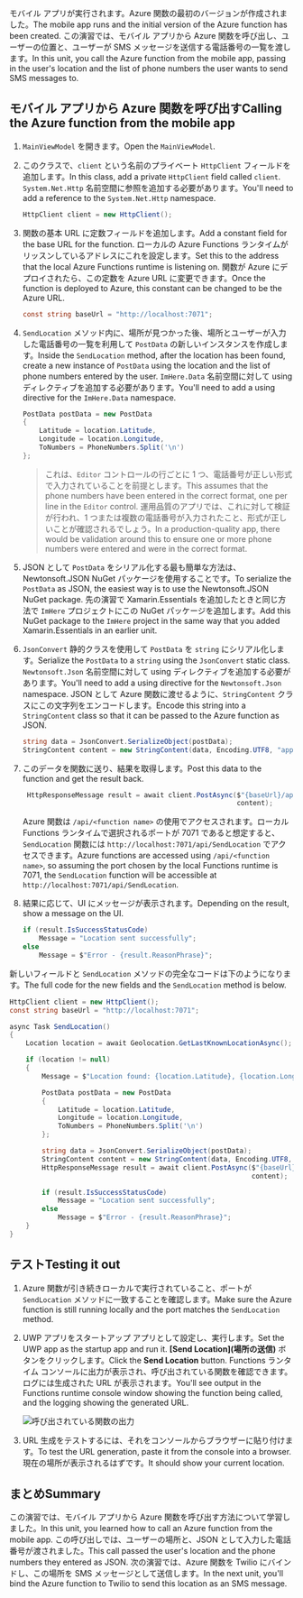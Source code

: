 <span data-ttu-id="47abf-101">モバイル アプリが実行されます。Azure 関数の最初のバージョンが作成されました。</span><span class="sxs-lookup"><span data-stu-id="47abf-101">The mobile app runs and the initial version of the Azure function has been created.</span></span> <span data-ttu-id="47abf-102">この演習では、モバイル アプリから Azure 関数を呼び出し、ユーザーの位置と、ユーザーが SMS メッセージを送信する電話番号の一覧を渡します。</span><span class="sxs-lookup"><span data-stu-id="47abf-102">In this unit, you call the Azure function from the mobile app, passing in the user's location and the list of phone numbers the user wants to send SMS messages to.</span></span>

## <a name="calling-the-azure-function-from-the-mobile-app"></a><span data-ttu-id="47abf-103">モバイル アプリから Azure 関数を呼び出す</span><span class="sxs-lookup"><span data-stu-id="47abf-103">Calling the Azure function from the mobile app</span></span>

1. <span data-ttu-id="47abf-104">`MainViewModel` を開きます。</span><span class="sxs-lookup"><span data-stu-id="47abf-104">Open the `MainViewModel`.</span></span>

1. <span data-ttu-id="47abf-105">このクラスで、`client` という名前のプライベート `HttpClient` フィールドを追加します。</span><span class="sxs-lookup"><span data-stu-id="47abf-105">In this class, add a private `HttpClient` field called `client`.</span></span> <span data-ttu-id="47abf-106">`System.Net.Http` 名前空間に参照を追加する必要があります。</span><span class="sxs-lookup"><span data-stu-id="47abf-106">You'll need to add a reference to the `System.Net.Http` namespace.</span></span>

    ```cs
    HttpClient client = new HttpClient();
    ```

1. <span data-ttu-id="47abf-107">関数の基本 URL に定数フィールドを追加します。</span><span class="sxs-lookup"><span data-stu-id="47abf-107">Add a constant field for the base URL for the function.</span></span> <span data-ttu-id="47abf-108">ローカルの Azure Functions ランタイムがリッスンしているアドレスにこれを設定します。</span><span class="sxs-lookup"><span data-stu-id="47abf-108">Set this to the address that the local Azure Functions runtime is listening on.</span></span> <span data-ttu-id="47abf-109">関数が Azure にデプロイされたら、この定数を Azure URL に変更できます。</span><span class="sxs-lookup"><span data-stu-id="47abf-109">Once the function is deployed to Azure, this constant can be changed to be the Azure URL.</span></span>

    ```cs
    const string baseUrl = "http://localhost:7071";
    ```

1. <span data-ttu-id="47abf-110">`SendLocation` メソッド内に、場所が見つかった後、場所とユーザーが入力した電話番号の一覧を利用して `PostData` の新しいインスタンスを作成します。</span><span class="sxs-lookup"><span data-stu-id="47abf-110">Inside the `SendLocation` method, after the location has been found, create a new instance of `PostData` using the location and the list of phone numbers entered by the user.</span></span> <span data-ttu-id="47abf-111">`ImHere.Data` 名前空間に対して using ディレクティブを追加する必要があります。</span><span class="sxs-lookup"><span data-stu-id="47abf-111">You'll need to add a using directive for the `ImHere.Data` namespace.</span></span>

    ```cs
    PostData postData = new PostData
    {
        Latitude = location.Latitude,
        Longitude = location.Longitude,
        ToNumbers = PhoneNumbers.Split('\n')
    };
    ```

    > <span data-ttu-id="47abf-112">これは、`Editor` コントロールの行ごとに 1 つ、電話番号が正しい形式で入力されていることを前提とします。</span><span class="sxs-lookup"><span data-stu-id="47abf-112">This assumes that the phone numbers have been entered in the correct format, one per line in the `Editor` control.</span></span> <span data-ttu-id="47abf-113">運用品質のアプリでは、これに対して検証が行われ、1 つまたは複数の電話番号が入力されたこと、形式が正しいことが確認されるでしょう。</span><span class="sxs-lookup"><span data-stu-id="47abf-113">In a production-quality app, there would be validation around this to ensure one or more phone numbers were entered and were in the correct format.</span></span>

1. <span data-ttu-id="47abf-114">JSON として `PostData` をシリアル化する最も簡単な方法は、Newtonsoft.JSON NuGet パッケージを使用することです。</span><span class="sxs-lookup"><span data-stu-id="47abf-114">To serialize the `PostData` as JSON, the easiest way is to use the Newtonsoft.JSON NuGet package.</span></span> <span data-ttu-id="47abf-115">先の演習で Xamarin.Essentials を追加したときと同じ方法で `ImHere` プロジェクトにこの NuGet パッケージを追加します。</span><span class="sxs-lookup"><span data-stu-id="47abf-115">Add this NuGet package to the `ImHere` project in the same way that you added Xamarin.Essentials in an earlier unit.</span></span>

1. <span data-ttu-id="47abf-116">`JsonConvert` 静的クラスを使用して `PostData` を `string` にシリアル化します。</span><span class="sxs-lookup"><span data-stu-id="47abf-116">Serialize the `PostData` to a `string` using the `JsonConvert` static class.</span></span> <span data-ttu-id="47abf-117">`Newtonsoft.Json` 名前空間に対して using ディレクティブを追加する必要があります。</span><span class="sxs-lookup"><span data-stu-id="47abf-117">You'll need to add a using directive for the `Newtonsoft.Json` namespace.</span></span> <span data-ttu-id="47abf-118">JSON として Azure 関数に渡せるように、`StringContent` クラスにこの文字列をエンコードします。</span><span class="sxs-lookup"><span data-stu-id="47abf-118">Encode this string into a `StringContent` class so that it can be passed to the Azure function as JSON.</span></span>

    ```cs
    string data = JsonConvert.SerializeObject(postData);
    StringContent content = new StringContent(data, Encoding.UTF8, "application/json");
    ```

1. <span data-ttu-id="47abf-119">このデータを関数に送り、結果を取得します。</span><span class="sxs-lookup"><span data-stu-id="47abf-119">Post this data to the function and get the result back.</span></span>

   ```cs
    HttpResponseMessage result = await client.PostAsync($"{baseUrl}/api/SendLocation",
                                                        content);
   ```

   <span data-ttu-id="47abf-120">Azure 関数は `/api/<function name>` の使用でアクセスされます。ローカル Functions ランタイムで選択されるポートが 7071 であると想定すると、`SendLocation` 関数には `http://localhost:7071/api/SendLocation` でアクセスできます。</span><span class="sxs-lookup"><span data-stu-id="47abf-120">Azure functions are accessed using `/api/<function name>`, so assuming the port chosen by the local Functions runtime is 7071, the `SendLocation` function will be accessible at `http://localhost:7071/api/SendLocation`.</span></span>

1. <span data-ttu-id="47abf-121">結果に応じて、UI にメッセージが表示されます。</span><span class="sxs-lookup"><span data-stu-id="47abf-121">Depending on the result, show a message on the UI.</span></span>

    ```cs
    if (result.IsSuccessStatusCode)
        Message = "Location sent successfully";
    else
        Message = $"Error - {result.ReasonPhrase}";
    ```

<span data-ttu-id="47abf-122">新しいフィールドと `SendLocation` メソッドの完全なコードは下のようになります。</span><span class="sxs-lookup"><span data-stu-id="47abf-122">The full code for the new fields and the `SendLocation` method is below.</span></span>

```cs
HttpClient client = new HttpClient();
const string baseUrl = "http://localhost:7071";

async Task SendLocation()
{
    Location location = await Geolocation.GetLastKnownLocationAsync();

    if (location != null)
    {
        Message = $"Location found: {location.Latitude}, {location.Longitude}.";

        PostData postData = new PostData
        {
            Latitude = location.Latitude,
            Longitude = location.Longitude,
            ToNumbers = PhoneNumbers.Split('\n')
        };

        string data = JsonConvert.SerializeObject(postData);
        StringContent content = new StringContent(data, Encoding.UTF8, "application/json");
        HttpResponseMessage result = await client.PostAsync($"{baseUrl}/api/SendLocation",
                                                            content);

        if (result.IsSuccessStatusCode)
            Message = "Location sent successfully";
        else
            Message = $"Error - {result.ReasonPhrase}";
    }
}
```

## <a name="testing-it-out"></a><span data-ttu-id="47abf-123">テスト</span><span class="sxs-lookup"><span data-stu-id="47abf-123">Testing it out</span></span>

1. <span data-ttu-id="47abf-124">Azure 関数が引き続きローカルで実行されていること、ポートが `SendLocation` メソッドに一致することを確認します。</span><span class="sxs-lookup"><span data-stu-id="47abf-124">Make sure the Azure function is still running locally and the port matches the `SendLocation` method.</span></span>

1. <span data-ttu-id="47abf-125">UWP アプリをスタートアップ アプリとして設定し、実行します。</span><span class="sxs-lookup"><span data-stu-id="47abf-125">Set the UWP app as the startup app and run it.</span></span> <span data-ttu-id="47abf-126">**[Send Location]\(場所の送信\)** ボタンをクリックします。</span><span class="sxs-lookup"><span data-stu-id="47abf-126">Click the **Send Location** button.</span></span> <span data-ttu-id="47abf-127">Functions ランタイム コンソールに出力が表示され、呼び出されている関数を確認できます。ログには生成された URL が表示されます。</span><span class="sxs-lookup"><span data-stu-id="47abf-127">You'll see output in the Functions runtime console window showing the function being called, and the logging showing the generated URL.</span></span>

    ![呼び出されている関数の出力](../media-drafts/6-function-called.png)

1. <span data-ttu-id="47abf-129">URL 生成をテストするには、それをコンソールからブラウザーに貼り付けます。</span><span class="sxs-lookup"><span data-stu-id="47abf-129">To test the URL generation, paste it from the console into a browser.</span></span> <span data-ttu-id="47abf-130">現在の場所が表示されるはずです。</span><span class="sxs-lookup"><span data-stu-id="47abf-130">It should show your current location.</span></span>

## <a name="summary"></a><span data-ttu-id="47abf-131">まとめ</span><span class="sxs-lookup"><span data-stu-id="47abf-131">Summary</span></span>

<span data-ttu-id="47abf-132">この演習では、モバイル アプリから Azure 関数を呼び出す方法について学習しました。</span><span class="sxs-lookup"><span data-stu-id="47abf-132">In this unit, you learned how to call an Azure function from the mobile app.</span></span> <span data-ttu-id="47abf-133">この呼び出しでは、ユーザーの場所と、JSON として入力した電話番号が渡されました。</span><span class="sxs-lookup"><span data-stu-id="47abf-133">This call passed the user's location and the phone numbers they entered as JSON.</span></span> <span data-ttu-id="47abf-134">次の演習では、Azure 関数を Twilio にバインドし、この場所を SMS メッセージとして送信します。</span><span class="sxs-lookup"><span data-stu-id="47abf-134">In the next unit, you'll bind the Azure function to Twilio to send this location as an SMS message.</span></span>
